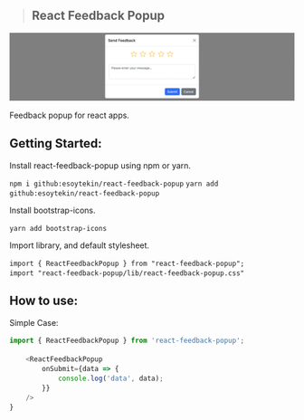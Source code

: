 >## React Feedback Popup

![alt tag](https://github.com/esoytekin/react-feedback-popup/raw/main/images/react-feedback-popup-demo.png)


Feedback popup for react apps.


## Getting Started:

Install react-feedback-popup using npm or yarn.

``npm i github:esoytekin/react-feedback-popup``
``yarn add github:esoytekin/react-feedback-popup``

Install bootstrap-icons.

``yarn add bootstrap-icons``

Import library, and default stylesheet.

``import { ReactFeedbackPopup } from "react-feedback-popup";``   
``import "react-feedback-popup/lib/react-feedback-popup.css"``

## How to use:

Simple Case:

```javascript
import { ReactFeedbackPopup } from 'react-feedback-popup';

    <ReactFeedbackPopup
        onSubmit={data => {
            console.log('data', data);
        }}
    />
}

```
